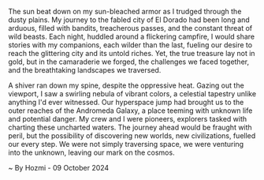 
The sun beat down on my sun-bleached armor as I trudged through the dusty plains. My journey to the fabled city of El Dorado had been long and arduous, filled with bandits, treacherous passes, and the constant threat of wild beasts. Each night, huddled around a flickering campfire, I would share stories with my companions, each wilder than the last, fueling our desire to reach the glittering city and its untold riches. Yet, the true treasure lay not in gold, but in the camaraderie we forged, the challenges we faced together, and the breathtaking landscapes we traversed.

A shiver ran down my spine, despite the oppressive heat. Gazing out the viewport, I saw a swirling nebula of vibrant colors, a celestial tapestry unlike anything I'd ever witnessed. Our hyperspace jump had brought us to the outer reaches of the Andromeda Galaxy, a place teeming with unknown life and potential danger.  My crew and I were pioneers, explorers tasked with charting these uncharted waters. The journey ahead would be fraught with peril, but the possibility of discovering new worlds, new civilizations, fuelled our every step. We were not simply traversing space, we were venturing into the unknown, leaving our mark on the cosmos. 

~ By Hozmi - 09 October 2024
